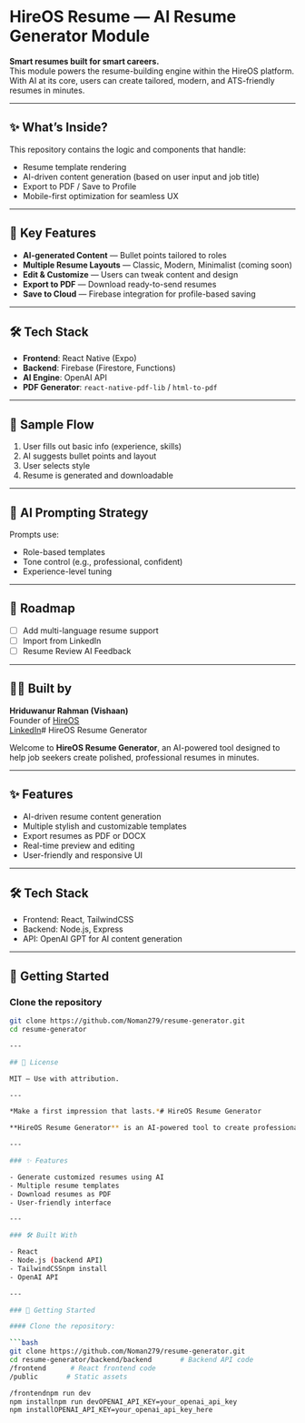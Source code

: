 # HireOS Resume — AI Resume Generator Module

**Smart resumes built for smart careers.**  
This module powers the resume-building engine within the HireOS platform. With AI at its core, users can create tailored, modern, and ATS-friendly resumes in minutes.

---

## ✨ What’s Inside?

This repository contains the logic and components that handle:
- Resume template rendering
- AI-driven content generation (based on user input and job title)
- Export to PDF / Save to Profile
- Mobile-first optimization for seamless UX

---

## 🔑 Key Features

- **AI-generated Content** — Bullet points tailored to roles
- **Multiple Resume Layouts** — Classic, Modern, Minimalist (coming soon)
- **Edit & Customize** — Users can tweak content and design
- **Export to PDF** — Download ready-to-send resumes
- **Save to Cloud** — Firebase integration for profile-based saving

---

## 🛠️ Tech Stack

- **Frontend**: React Native (Expo)
- **Backend**: Firebase (Firestore, Functions)
- **AI Engine**: OpenAI API
- **PDF Generator**: `react-native-pdf-lib` / `html-to-pdf`

---

## 📲 Sample Flow

1. User fills out basic info (experience, skills)
2. AI suggests bullet points and layout
3. User selects style
4. Resume is generated and downloadable

---

## 🧠 AI Prompting Strategy

Prompts use:
- Role-based templates
- Tone control (e.g., professional, confident)
- Experience-level tuning

---

## 🚀 Roadmap

- [ ] Add multi-language resume support
- [ ] Import from LinkedIn
- [ ] Resume Review AI Feedback

---

## 👨‍💻 Built by

**Hriduwanur Rahman (Vishaan)**  
Founder of [HireOS](https://github.com/Noman279)  
[LinkedIn](https://www.linkedin.com/in/hriduwanur-rahman-b34348364)# HireOS Resume Generator

Welcome to **HireOS Resume Generator**, an AI-powered tool designed to help job seekers create polished, professional resumes in minutes.

---

## ✨ Features

- AI-driven resume content generation
- Multiple stylish and customizable templates
- Export resumes as PDF or DOCX
- Real-time preview and editing
- User-friendly and responsive UI

---

## 🛠️ Tech Stack

- Frontend: React, TailwindCSS
- Backend: Node.js, Express
- API: OpenAI GPT for AI content generation

---

## 🚀 Getting Started

### Clone the repository
```bash
git clone https://github.com/Noman279/resume-generator.git
cd resume-generator

---

## 📄 License

MIT — Use with attribution.

---

*Make a first impression that lasts.*# HireOS Resume Generator

**HireOS Resume Generator** is an AI-powered tool to create professional resumes quickly and easily, helping job seekers build standout CVs.

---

### ✨ Features

- Generate customized resumes using AI
- Multiple resume templates
- Download resumes as PDF
- User-friendly interface

---

### 🛠️ Built With

- React
- Node.js (backend API)
- TailwindCSSnpm install
- OpenAI API

---

### 🚀 Getting Started

#### Clone the repository:

```bash
git clone https://github.com/Noman279/resume-generator.git
cd resume-generator/backend/backend       # Backend API code
/frontend      # React frontend code
/public       # Static assets

/frontendnpm run dev
npm installnpm run devOPENAI_API_KEY=your_openai_api_key
npm installOPENAI_API_KEY=your_openai_api_key_here
